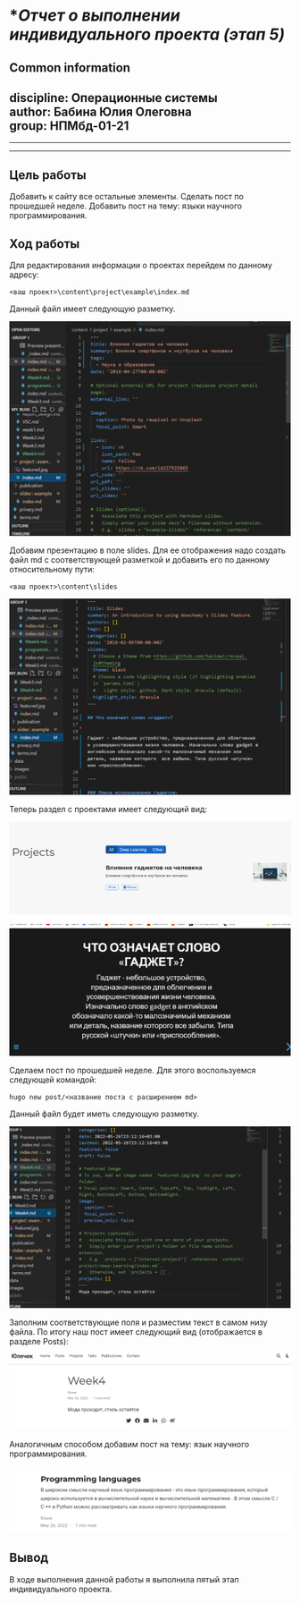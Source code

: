 
# **Отчет о выполнении индивидуального проекта (этап 5)*
## **Common information**
discipline: Операционные системы  
author: Бабина Юлия Олеговна  
group: НПМбд-01-21
---
---
---
## **Цель работы**
Добавить к сайту все остальные элементы. Сделать пост по прошедшей неделе. Добавить пост на тему: языки научного программирования.
## **Ход работы**  

Для редактирования информации о проектах перейдем по данному адресу:

```
<ваш проект>\content\project\example\index.md
```

Данный файл имеет следующую разметку.

![разметка файла с проектами](рис1.png)

Добавим презентацию в поле slides. Для ее отображения надо создать файл md с соответствующей разметкой и добавить его по данному относительному пути:
```
<ваш проект>\content\slides
```
 
![разметка презентации](рис2.png)

Теперь раздел с проектами имеет следующий вид:

![отображение раздела с проектами](рис3.png)


![отображение презентации](рис4.png)

Сделаем пост по прошедшей неделе. Для этого воспользуемся следующей командой:  
```    
hugo new post/<название поста с расширением md>
```
Данный файл будет иметь следующую разметку.

![разметка поста](рис5.png)

Заполним соответствующие поля и разместим текст в самом низу файла. По итогу наш пост имеет следующий вид (отображается в разделе Posts):

![вид поста о прошедшей неделе](рис7.png)

Аналогичным способом добавим пост на тему: язык научного программирования.

![вид поста о научных языках программирования](рис8.png)


## **Вывод**
В ходе выполнения данной работы я выполнила пятый этап индивидуального проекта. 
